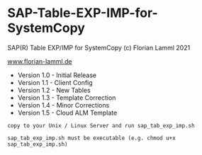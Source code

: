 # SAP-Table-EXP-IMP-for-SystemCopy

SAP(R) Table EXP/IMP for SystemCopy (c) Florian Lamml 2021

www.florian-lamml.de

 - Version 1.0 - Initial Release
 - Version 1.1 - Client Config
 - Version 1.2 - New Tables
 - Version 1.3 - Template Correction
 - Version 1.4 - Minor Corrections
 - Version 1.5 - Cloud ALM Template

`copy to your Unix / Linux Server and run sap_tab_exp_imp.sh`

`sap_tab_exp_imp.sh must be executable (e.g. chmod u+x sap_tab_exp_imp.sh)`
